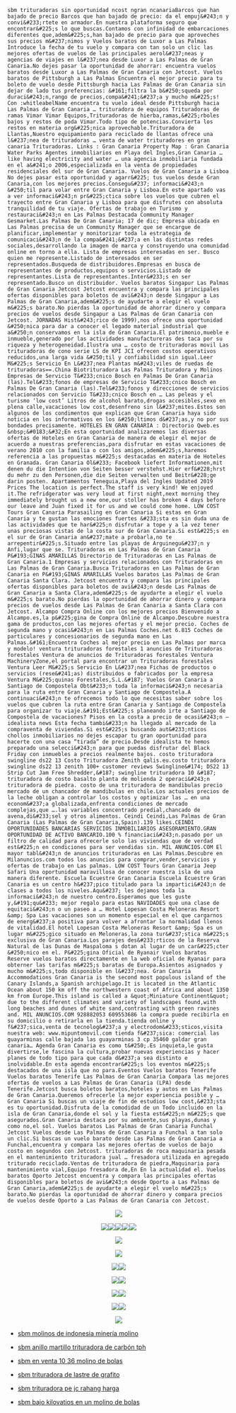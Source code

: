 
```
sbm trituradoras sin oportunidad ncost ngran ncanariaBarcos que han bajado de precio Barcos que han bajado de precio: da el empuj&#243;n y convi&#233;rtete en armador.En nuestra plataforma seguro que encontrar&#225;s lo que buscas.Contamos con infinidad de embarcaciones diferentes que,adem&#225;s,han bajado de precio para que aproveches sus precios m&#237;nimos y Vuelos baratos de Luxor a Las Palmas Introduce la fecha de tu vuelo y compara con tan solo un clic las mejores ofertas de vuelos de las principales aerol&#237;neas y agencias de viajes en l&#237;nea desde Luxor a Las Palmas de Gran Canaria.No dejes pasar la oportunidad de ahorrar: encuentra vuelos baratos desde Luxor a Las Palmas de Gran Canaria con Jetcost. Vuelos baratos de Pittsburgh a Las Palmas Encuentra el mejor precio para tu boleto de vuelo desde Pittsburgh hacia Las Palmas de Gran Canaria sin dejar de lado tus preferencias: &#161;filtra la b&#250;squeda por duraci&#243;n,rango de precios,compa&#241;&#237;a y mucho m&#225;s! Con :whitleabelName encuentra tu vuelo ideal desde Pittsburgh hacia Las Palmas de Gran Canaria … trituradora de equipos Trituradoras de ramas Vimar Vimar Equipos,Trituradoras de hierba,ramas,&#225;rboles bajos y restos de poda Vimar.Todo tipo de potencias.Convierta los restos en materia org&#225;nica aprovechable.Trituradora de Llantas,Nuestro equipamiento para reciclado de llantas ofrece una l&#237;nea de trituradoras … venta de water trituradores en gran canaria Trituradoras. Links : Gran Canaria Property Map : Gran Canaria Water Parks Agentes inmobiliarios en Playa del Ingles,Gran Canaria … like having electricity and water … una agencia inmobiliaria fundada en el a&#241;o 2006,especializada en la venta de propiedades residenciales del sur de Gran Canaria. Vuelos de Gran Canaria a Lisboa No dejes pasar esta oportunidad y agarr&#225; tus vuelos desde Gran Canaria,con los mejores precios.Consegu&#237; informaci&#243;n &#250;til para volar entre Gran Canaria y Lisboa.En este apartado vas a ver informaci&#243;n pr&#225;ctica sobre los vuelos que cubren el trayecto entre Gran Canaria y Lisboa para que disfrutes con absoluta tranquilidad de tu viaje. Ofertas de trabajo en Turismo y restauraci&#243;n en Las Palmas Destacada Community Manager Gesmarket.Las Palmas De Gran Canaria; 17 de dic; Empresa ubicada en Las Palmas precisa de un Community Manager que se encargue de planificar,implementar y monitorizar toda la estrategia de comunicaci&#243;n de la compa&#241;&#237;a en las distintas redes sociales,desarrollando la imagen de marca y construyendo una comunidad online en torno a ella. Lista de empresas interesadas en ser. Busco quien me represente.Listado de interesados en ser representados.Busqueda de distribuidores.Empresas en busca de representantes de productos,equipos o servicios.Listado de representantes.Lista de representantes.Inter&#233;s en ser representado.Busco un distribuidor. Vuelos baratos Singapur Las Palmas de Gran Canaria Jetcost Jetcost encuentra y compara las principales ofertas disponibles para boletos de avi&#243;n desde Singapur a Las Palmas de Gran Canaria,adem&#225;s de ayudarte a elegir el vuelo m&#225;s barato.No pierdas la oportunidad de ahorrar dinero y compara precios de vuelos desde Singapur a Las Palmas de Gran Canaria con Jetcost. JORNADAS Hist&#243;rico de 1999),nos ofrece una oportunidad &#250;nica para dar a conocer el legado material industrial que a&#250;n conservamos en la isla de Gran Canaria.El patrimonio,mueble e inmueble,generado por las actividades manufactureras des taca por su riqueza y heterogeneidad.Ilustra una … costo de trituradoras movil Las trituradoras de cono serie LS de KPI JCI ofrecen costos operativos reducidos,una larga vida &#250;til y confiabilidad sin igual.Leer M&#225;s Servicio En L&#237;nea Plantas m&#243;viles de ruedas de trituradoras==.China Biotrituradora Las Palmas Trituradora y Molinos Empresas de Servicio T&#233;cnico Bosch en Palmas De Gran Canaria (las).Tel&#233;fonos de empresas de Servicio T&#233;cnico Bosch en Palmas De Gran Canaria (las).Tel&#233;fonos y direcciones de servicios relacionados con Servicio T&#233;cnico Bosch en … Las peleas y el turismo ‘low cost’ Litros de alcohol barato,drogas accesibles,sexo en plena calle,vacaciones low cost,desenfreno sin l&#237;mites.Estos son algunos de los condimentos que explican que Gran Canaria haya sido noticia en los informativos en los &#250;ltimos d&#237;as,y no por sus bondades precisamente. HOTELES EN GRAN CANARIA : Directorio Qweb.es &nbsp;&#0183;&#32;En esta oportunidad analizaremos las diversas ofertas de Hoteles en Gran Canaria de manera de elegir el mejor de acuerdo a nuestras preferencias,para disfrutar en estas vacaciones de verano 2010 con la familia o con los amigos,adem&#225;s,haremos referencia a las propuestas m&#225;s destacadas en materia de Hoteles en Granada. Gran Canaria Ol&#233; Facebook liefert Informationen,mit denen du die Intention von Seiten besser verstehst.Hier erf&#228;hrst du mehr zu den Personen,die die Seiten verwalten und Beitr&#228;ge darin posten. Apartamentos Teneguia,Playa del Ingles Updated 2019 Prices The location is perfect.The staff is very kind! We enjoyed it.The refridgerator was very loud at first night,next morning they immediately brought us a new one,our stoller has broken 4 days before our leave and Juan fixed it for us and we could come home. LOW COST Tours Gran Canaria Parasailing en Gran Canaria Si estas en Gran Canaria y te gustan las emociones fuertes &#233;sta es sin duda una de las actividades que te har&#225;n disfrutar a tope y a la vez tener unas preciosas vistas de la costa sur de Gran Canaria.Si est&#225;s en el sur de Gran Canaria an&#237;mate a probarla,no te arrepentir&#225;s.Situado entre las playas de Arguinegu&#237;n y Anfi,lugar que se. Trituradoras en Las Palmas de Gran Canaria P&#193;GINAS AMARILLAS Directorio de Trituradoras en Las Palmas de Gran Canaria.1 Empresas y servicios relacionados con Trituradoras en Las Palmas de Gran Canaria.Busca Trituradoras en Las Palmas de Gran Canaria en P&#193;GINAS AMARILLAS Vuelos baratos Las Palmas de Gran Canaria Santa Clara. Jetcost encuentra y compara las principales ofertas disponibles para boletos de avi&#243;n desde Las Palmas de Gran Canaria a Santa Clara,adem&#225;s de ayudarte a elegir el vuelo m&#225;s barato.No pierdas la oportunidad de ahorrar dinero y compara precios de vuelos desde Las Palmas de Gran Canaria a Santa Clara con Jetcost. Alcampo Compra Online con los mejores precios Bienvenido a Alcampo.es,la p&#225;gina de Compra Online de Alcampo.Descubre nuestra gama de productos,con las mejores ofertas y el mejor precio. Coches de segunda mano y ocasi&#243;n en Las Palmas Coches.net 6.815 Coches de particulares y concesionarios de segunda mano en Las Palmas.&#161;Encuentra Coches al mejor precio en Las Palmas por marca y modelo! ventura trituradoras forestales 1 anuncios de Trituradoras forestales Ventura de anuncios de Trituradoras forestales Ventura MachineryZone,el portal para encontrar un Trituradoras forestales Ventura Leer M&#225;s Servicio En L&#237;nea Fichas de productos o servicios (rese&#241;as) distribuidos o fabricados por la empresa Ventura M&#225;quinas Forestales,S.L.&#187; Vuelos Gran Canaria a Santiago de Compostela Obt&#233;n toda la informaci&#243;n necesaria para la ruta entre Gran Canaria y Santiago de Compostela.A continuaci&#243;n te ofrecemos todo lo que necesitas saber sobre los vuelos que cubren la ruta entre Gran Canaria y Santiago de Compostela para organizar tu viaje.&#191;Est&#225;s planeando irte a Santiago de Compostela de vacaciones? Pisos en la costa a precio de ocasi&#243;n — idealista news Esta fecha tambi&#233;n ha llegado al mercado de la compraventa de viviendas.Si est&#225;s buscando aut&#233;nticos chollos inmobiliarios no dejes escapar tu gran oportunidad para hacerte con una casa “tirada” de precio.Desde idealista te hemos preparado una selecci&#243;n para que puedas disfrutar del Black Friday con inmuebles a precios realmente bajos. costo trituradora swingline ds22 13 Costo Trituradora Zenith qalis.eu.costo trituradora swingline ds22 13 zenith 100+ customer reviews Swingline&#174; DS22 13 Strip Cut Jam Free Shredder,&#187; swingline trituradora 10 &#187; trituradora de costo basalto planta de molienda 2 operaci&#243;n trituradora de piedra. costo de una trituradora de mandibulas precio mercado de un chancador de mandibulas en chile.Los actuales precios de la leche obligan a controlar los costos y optimizar las … en una econom&#237;a globalizada,enfrenta condiciones de mercado complejas,que ….las variables concentrado predial,chancado de avena,di&#233;sel y otros alimentos. Ceindi Ceindi,Las Palmas de Gran Canaria (Las Palmas de Gran Canaria,Spain).139 likes.CEINDI OPORTUNIDADES BANCARIAS SERVICIOS INMOBILIARIOS ASESORAMIENTO.GRAN OPORTUNIDAD DE ACTIVO BANCARIO.100 % financiaci&#243;n.pasado por un filtro de calidad para ofrecerle solo las viviendas que de verdad est&#225;n en condiciones para ser vendidas sin. MIL ANUNCIOS.COM El mayor tabl&#243;n de anuncios trituradoras en Las Palmas.Descubre en Milanuncios.com todos los anuncios para comprar,vender,servicios y ofertas de trabajo en Las palmas. LOW COST Tours Gran Canaria Jeep Safari Una oportunidad maravillosa de conocer nuestra isla de una manera diferente. Escuela Ecuestre Gran Canaria Escuela Ecuestre Gran Canaria es un centro h&#237;pico titulado para la impartici&#243;n de clases a todos los niveles.Aqu&#237; les dejamos toda la informaci&#243;n de nuestro centro.Esperamos que les guste y,&#191;qu&#233; mejor regalo para estas NAVIDADES que una clase de equitaci&#243;n o un paseo a … Hotel Lopesan Costa Meloneras Resort &amp; Spa Las vacaciones son un momento especial en el que cargarnos de energ&#237;a positiva para volver a afrontar la normalidad llenos de vitalidad.El hotel Lopesan Costa Meloneras Resort &amp; Spa es un lugar m&#225;gico situado en Meloneras,la zona tur&#237;stica m&#225;s exclusiva de Gran Canaria.Los parajes des&#233;rticos de la Reserva Natural de las Dunas de Maspaloma s dotan al lugar de un car&#225;cter &#250;nico en el. P&#225;gina Oficial de Ryanair Vuelos baratos Reserve vuelos baratos directamente en la web oficial de Ryanair para obterner las tarifas m&#225;s baratas de Europa.Asientos asignados y mucho m&#225;s,todo disponible en l&#237;nea. Gran Canaria Accommodations Gran Canaria is the second most populous island of the Canary Islands,a Spanish archipelago.It is located in the Atlantic Ocean about 150 km off the northwestern coast of Africa and about 1350 km from Europe.This island is called a &quot;Miniature Continent&quot; due to the different climates and variety of landscapes found,with long beaches and dunes of white sand,contrasting with green ravines and. MIL ANUNCIOS.COM 928882053 609553686 la compra puede recibirla en su domicilio o retirarla en la tienda.tienda online y f&#237;sica,venta de tecnolog&#237;a y electrodom&#233;sticos,visita nuestra web: www.mipuntomovil.com tienda f&#237;sica: comercial las guayarminas calle bajada las guayarminas 3 cp 35460 galdar gran canaria… Agenda Gran Canaria es como t&#250;.Es inquieta,le gusta divertirse,le fascina la cultura,probar nuevas experiencias y hacer planes de todo tipo para que cada d&#237;a sea distinto e inolvidable.En esta agenda encontrar&#225;s los eventos m&#225;s destacados de una isla que no para.Eventos Vuelos baratos Tenerife Vuelos baratos Tenerife Las Palmas de Gran Canaria Compara las mejores ofertas de vuelos a Las Palmas de Gran Canaria (LPA) desde Tenerife.Jetcost busca boletos baratos,hoteles y autos en Las Palmas de Gran Canaria.Queremos ofrecerle la mejor experiencia posible y … Gran Canaria Si buscas un viaje de fin de estudios low cost,&#233;sta es tu oportunidad.Disfruta de la comodidad de un Todo incluido en la isla de Gran Canaria,donde el sol y la fiesta est&#225;n m&#225;s que asegurados.Gran Canaria destaca por su ambiente,sus playas,dunas y como no,el sol. Vuelos baratos Las Palmas de Gran Canaria Funchal Jetcost Vuelos desde Las Palmas de Gran Canaria a Funchal a tan solo un clic.Si buscas un vuelo barato desde Las Palmas de Gran Canaria a Funchal,encuentra y compara las mejores ofertas de vuelos de bajo costo en segundos con Jetcost. trituradoras de roca maquinaria pesada en el mantenimiento trituradora jual … fresadora utilizada en agregado triturado reciclado.Ventas de trituradora de piedra,Maquinaria para mantenimiento vial,Equipo fresadora de,En En la actualidad el. Vuelos baratos Oporto Jetcost encuentra y compara las principales ofertas disponibles para boletos de avi&#243;n desde Oporto a Las Palmas de Gran Canaria,adem&#225;s de ayudarte a elegir el vuelo m&#225;s barato.No pierdas la oportunidad de ahorrar dinero y compara precios de vuelos desde Oporto a Las Palmas de Gran Canaria con Jetcost. 
```

<div align="center">

<a href="https://es-crusher.shibang-china.com/github&k=sbm+trituradoras+sin+oportunidad+ncost+ngran+ncanaria"><img src="https://static.shibang-china.com/es/crusher/logo.jpg"></a>

<a href="https://es-crusher.shibang-china.com/github&k=sbm+trituradoras+sin+oportunidad+ncost+ngran+ncanaria"><img src="https://static.shibang-china.com/es/crusher/index.jpg"></a><a href="https://es-crusher.shibang-china.com/material.htmlgithub&k=sbm+trituradoras+sin+oportunidad+ncost+ngran+ncanaria"><img src="https://static.shibang-china.com/es/crusher/material.jpg"></a><a href="https://es-crusher.shibang-china.com/application.htmlgithub&k=sbm+trituradoras+sin+oportunidad+ncost+ngran+ncanaria"><img src="https://static.shibang-china.com/es/crusher/application.jpg"></a><a href="https://es-crusher.shibang-china.com/aboutus.htmlgithub&k=sbm+trituradoras+sin+oportunidad+ncost+ngran+ncanaria"><img src="https://static.shibang-china.com/es/crusher/aboutus.jpg"></a><a href="https://es-crusher.shibang-china.com/contact.htmlgithub&k=sbm+trituradoras+sin+oportunidad+ncost+ngran+ncanaria"><img src="https://static.shibang-china.com/es/crusher/contact.jpg"></a>

<a href="https://es-crusher.shibang-china.com/github&k=sbm+trituradoras+sin+oportunidad+ncost+ngran+ncanaria"><img src="https://static.shibang-china.com/es/crusher/banner.jpg"></a>

<a href="https://swt.shibang-china.com/github&k=sbm+trituradoras+sin+oportunidad+ncost+ngran+ncanaria"><img src="https://static.shibang-china.com/es/crusher/text.jpg"></a>

<a href="https://swt.shibang-china.com/github&k=sbm+trituradoras+sin+oportunidad+ncost+ngran+ncanaria"><img src="https://static.shibang-china.com/es/crusher/chat.jpg"></a><a href="https://es-crusher.shibang-china.com/contact.htmlgithub&k=sbm+trituradoras+sin+oportunidad+ncost+ngran+ncanaria"><img src="https://static.shibang-china.com/es/crusher/message.jpg"></a>

<a href="https://es-crusher.shibang-china.com/products/pe.htmlgithub&k=sbm+trituradoras+sin+oportunidad+ncost+ngran+ncanaria"><img src="https://static.shibang-china.com/es/crusher/pe.jpg"></a><a href="https://es-crusher.shibang-china.com/products/pf.htmlgithub&k=sbm+trituradoras+sin+oportunidad+ncost+ngran+ncanaria"><img src="https://static.shibang-china.com/es/crusher/pf.jpg"></a>

<a href="https://es-crusher.shibang-china.com/products/hpt.htmlgithub&k=sbm+trituradoras+sin+oportunidad+ncost+ngran+ncanaria"><img src="https://static.shibang-china.com/es/crusher/hpt.jpg"></a><a href="https://es-crusher.shibang-china.com/products/vsi.htmlgithub&k=sbm+trituradoras+sin+oportunidad+ncost+ngran+ncanaria"><img src="https://static.shibang-china.com/es/crusher/vsi.jpg"></a>

<a href="https://es-crusher.shibang-china.com/products/klv.htmlgithub&k=sbm+trituradoras+sin+oportunidad+ncost+ngran+ncanaria"><img src="https://static.shibang-china.com/es/crusher/klv.jpg"></a><a href="https://es-crusher.shibang-china.com/products/portable.htmlgithub&k=sbm+trituradoras+sin+oportunidad+ncost+ngran+ncanaria"><img src="https://static.shibang-china.com/es/crusher/portable.jpg"></a>

<a href="https://swt.shibang-china.com/github&k=sbm+trituradoras+sin+oportunidad+ncost+ngran+ncanaria"><img src="https://static.shibang-china.com/es/crusher/case.jpg"></a>

</div>


* [sbm molinos de indonesia minería molino](sbm%20molinos%20de%20indonesia%20miner%C3%ADa%20molino.md)

* [sbm anillo martillo trituradora de carbón tph](sbm%20anillo%20martillo%20trituradora%20de%20carb%C3%B3n%20tph.md)

* [sbm en venta 10 36 molino de bolas](sbm%20en%20venta%2010%2036%20molino%20de%20bolas.md)

* [sbm trituradora de lastre de grafito](sbm%20trituradora%20de%20lastre%20de%20grafito.md)

* [sbm trituradora pe jc rahang harga](sbm%20trituradora%20pe%20jc%20rahang%20harga.md)

* [sbm bajo kilovatios en un molino de bolas](sbm%20bajo%20kilovatios%20en%20un%20molino%20de%20bolas.md)